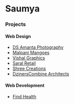 Saumya
=============


### Projects

#### Web Design

 - [DS Amanta Photography][6]
 - [Malpani Mangoes][1]
 - [Vishal Graphics][2]
 - [Saral Retail][3]
 - [Shree Creations][4]
 - [DzinersCombine Architects][5]


#### Web Development

 - [Find Health][wd-1]









[1]: https://saumya.github.io/WebDesignDemo2/
[2]: https://saumya.github.io/WebDesign_vishalgraphics/
[3]: https://saumya.github.io/saral-retail/
[4]: https://saumya.github.io/WebDesignDemo1/
[5]: https://github.com/saumya/dcarchitects.in
[6]: http://dsamanta.com/

[wd-1]: https://findhealth.today/